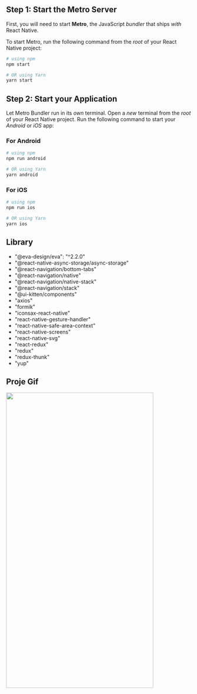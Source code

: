 ## Step 1: Start the Metro Server

First, you will need to start **Metro**, the JavaScript _bundler_ that ships _with_ React Native.

To start Metro, run the following command from the _root_ of your React Native project:

```bash
# using npm
npm start

# OR using Yarn
yarn start
```

## Step 2: Start your Application

Let Metro Bundler run in its _own_ terminal. Open a _new_ terminal from the _root_ of your React Native project. Run the following command to start your _Android_ or _iOS_ app:

### For Android

```bash
# using npm
npm run android

# OR using Yarn
yarn android
```

### For iOS

```bash
# using npm
npm run ios

# OR using Yarn
yarn ios
```

## Library

- "@eva-design/eva": "^2.2.0"
- "@react-native-async-storage/async-storage"
- "@react-navigation/bottom-tabs"
- "@react-navigation/native"
- "@react-navigation/native-stack"
- "@react-navigation/stack"
- "@ui-kitten/components"
- "axios"
- "formik"
- "iconsax-react-native"
- "react-native-gesture-handler"
- "react-native-safe-area-context"
- "react-native-screens"
- "react-native-svg"
- "react-redux"
- "redux"
- "redux-thunk"
- "yup"



## Proje Gif


<img width="400px" height="800px" src="/src/assets/images/Simulator-Screen-Recording-iPhone-15-Pro-Max-2023-12-27-at-12.19.35.gif"/>


